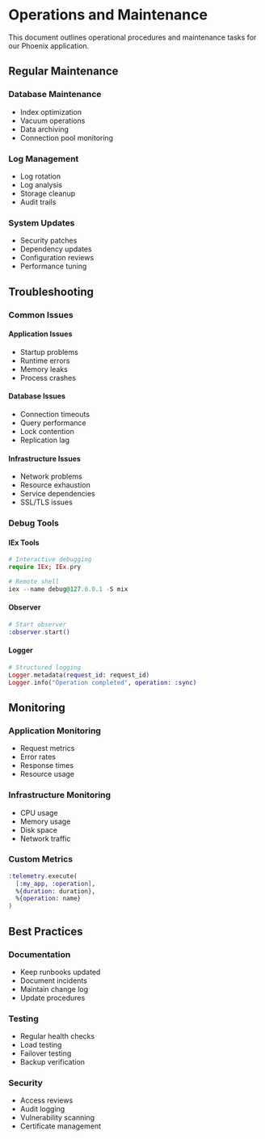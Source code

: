 # Operations and Maintenance

This document outlines operational procedures and maintenance tasks for our Phoenix application.

## Regular Maintenance

### Database Maintenance
- Index optimization
- Vacuum operations
- Data archiving
- Connection pool monitoring

### Log Management
- Log rotation
- Log analysis
- Storage cleanup
- Audit trails

### System Updates
- Security patches
- Dependency updates
- Configuration reviews
- Performance tuning

## Troubleshooting

### Common Issues

#### Application Issues
- Startup problems
- Runtime errors
- Memory leaks
- Process crashes

#### Database Issues
- Connection timeouts
- Query performance
- Lock contention
- Replication lag

#### Infrastructure Issues
- Network problems
- Resource exhaustion
- Service dependencies
- SSL/TLS issues

### Debug Tools

#### IEx Tools
```elixir
# Interactive debugging
require IEx; IEx.pry

# Remote shell
iex --name debug@127.0.0.1 -S mix
```

#### Observer
```elixir
# Start observer
:observer.start()
```

#### Logger
```elixir
# Structured logging
Logger.metadata(request_id: request_id)
Logger.info("Operation completed", operation: :sync)
```

## Monitoring

### Application Monitoring
- Request metrics
- Error rates
- Response times
- Resource usage

### Infrastructure Monitoring
- CPU usage
- Memory usage
- Disk space
- Network traffic

### Custom Metrics
```elixir
:telemetry.execute(
  [:my_app, :operation],
  %{duration: duration},
  %{operation: name}
)
```

## Best Practices

### Documentation
- Keep runbooks updated
- Document incidents
- Maintain change log
- Update procedures

### Testing
- Regular health checks
- Load testing
- Failover testing
- Backup verification

### Security
- Access reviews
- Audit logging
- Vulnerability scanning
- Certificate management
